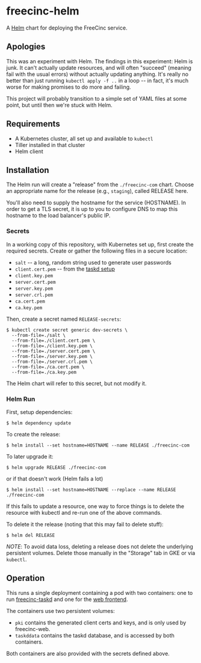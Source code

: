 # freecinc-helm

A [Helm](https://helm.sh/) chart for deploying the FreeCinc service.

## Apologies

This was an experiment with Helm.
The findings in this experiment: Helm is junk.
It can't actually update resources, and will often "succeed" (meaning fail with the usual errors) without actually updating anything.
It's really no better than just running `kubectl apply -f ..` in a loop -- in fact, it's much worse for making promises to do more and failing.

This project will probably transition to a simple set of YAML files at some point, but until then we're stuck with Helm.

## Requirements

* A Kubernetes cluster, all set up and available to `kubectl`
* Tiller installed in that cluster
* Helm client

## Installation

The Helm run will create a "release" from the `./freecinc-com` chart.
Choose an appropriate name for the release (e.g., `staging`), called RELEASE here.

You'll also need to supply the hostname for the service (HOSTNAME).
In order to get a TLS secret, it is up to you to configure DNS to map this hostname to the load balancer's public IP.

### Secrets

In a working copy of this repository, with Kubernetes set up, first create the required secrets.
Create or gather the following files in a secure location:

* `salt` -- a long, random string used to generate user passwords
* `client.cert.pem` -- from the [taskd setup](https://taskwarrior.org/docs/taskserver/configure.html)
* `client.key.pem`
* `server.cert.pem`
* `server.key.pem`
* `server.crl.pem`
* `ca.cert.pem`
* `ca.key.pem`

Then, create a secret named `RELEASE-secrets`:

```shell
$ kubectl create secret generic dev-secrets \
  --from-file=./salt \
  --from-file=./client.cert.pem \
  --from-file=./client.key.pem \
  --from-file=./server.cert.pem \
  --from-file=./server.key.pem \
  --from-file=./server.crl.pem \
  --from-file=./ca.cert.pem \
  --from-file=./ca.key.pem
```

The Helm chart will refer to this secret, but not modify it.

### Helm Run

First, setup dependencies:

```shell
$ helm dependency update
```

To create the release:

```shell
$ helm install --set hostname=HOSTNAME --name RELEASE ./freecinc-com
```

To later upgrade it:

```shell
$ helm upgrade RELEASE ./freecinc-com
```

or if that doesn't work (Helm fails a lot)

```shell
$ helm install --set hostname=HOSTNAME --replace --name RELEASE ./freecinc-com
```

If this fails to update a resource, one way to force things is to delete the resource with kubectl and re-run one of the above commands.

To delete it the release (noting that this may fail to delete stuff):

```shell
$ helm del RELEASE
```

*NOTE*: To avoid data loss, deleting a release does not delete the underlying persistent volumes.
Delete those manually in the "Storage" tab in GKE or via `kubectl`.

## Operation

This runs a single deployment containing a pod with two containers: one to run [freecinc-taskd](https://github.com/freecinc/freecinc-taskd) and one for the [web frontend](https://github.com/freecinc/freecinc-web).

The containers use two persistent volumes:
 * `pki` contains the generated client certs and keys, and is only used by freecinc-web.
 * `taskddata` contains the taskd database, and is accessed by both containers.

Both containers are also provided with the secrets defined above.
